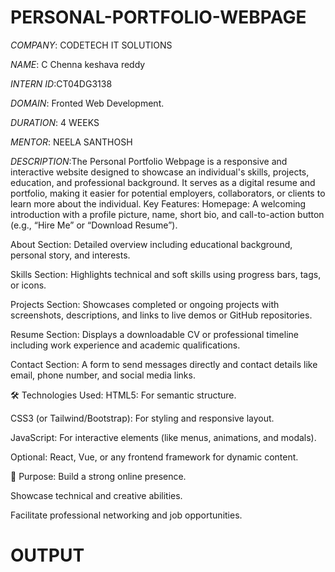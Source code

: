 # PERSONAL-PORTFOLIO-WEBPAGE

*COMPANY*: CODETECH IT SOLUTIONS

*NAME*: C Chenna keshava reddy

*INTERN ID*:CT04DG3138 

*DOMAIN*: Fronted Web Development. 

*DURATION*: 4 WEEKS

*MENTOR*: NEELA SANTHOSH

*DESCRIPTION*:The Personal Portfolio Webpage is a responsive and interactive website designed to showcase an individual's skills, projects, education, and professional background. It serves as a digital resume and portfolio, making it easier for potential employers, collaborators, or clients to learn more about the individual.
Key Features:
Homepage: A welcoming introduction with a profile picture, name, short bio, and call-to-action button (e.g., “Hire Me” or “Download Resume”).

About Section: Detailed overview including educational background, personal story, and interests.

Skills Section: Highlights technical and soft skills using progress bars, tags, or icons.

Projects Section: Showcases completed or ongoing projects with screenshots, descriptions, and links to live demos or GitHub repositories.

Resume Section: Displays a downloadable CV or professional timeline including work experience and academic qualifications.

Contact Section: A form to send messages directly and contact details like email, phone number, and social media links.

🛠️ Technologies Used:
HTML5: For semantic structure.

CSS3 (or Tailwind/Bootstrap): For styling and responsive layout.

JavaScript: For interactive elements (like menus, animations, and modals).

Optional: React, Vue, or any frontend framework for dynamic content.

🎯 Purpose:
Build a strong online presence.

Showcase technical and creative abilities.

Facilitate professional networking and job opportunities.

# OUTPUT #
